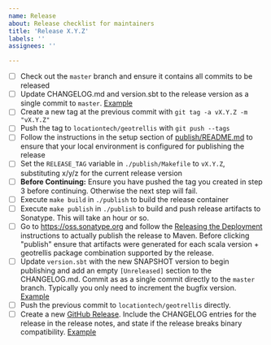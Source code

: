 ```yaml
---
name: Release
about: Release checklist for maintainers
title: 'Release X.Y.Z'
labels: ''
assignees: ''

---
```


- [ ] Check out the `master` branch and ensure it contains all commits to be released
- [ ] Update CHANGELOG.md and version.sbt to the release version as a single commit to `master`. [Example](https://github.com/locationtech/geotrellis/commit/e8fbbe2668aa0e99b7a631e9dc7802bc270c2bda)
- [ ] Create a new tag at the previous commit with `git tag -a vX.Y.Z -m "vX.Y.Z"`
- [ ] Push the tag to `locationtech/geotrellis` with `git push --tags`
- [ ] Follow the instructions in the setup section of [publish/README.md](https://github.com/locationtech/geotrellis/blob/master/publish/README.md#setup) to ensure that your local environment is configured for publishing the release
- [ ] Set the `RELEASE_TAG` variable in `./publish/Makefile` to `vX.Y.Z`, substituting x/y/z for the current release version
- [ ] **Before Continuing:** Ensure you have pushed the tag you created in step 3 before continuing. Otherwise the next step will fail.
- [ ] Execute `make build` in `./publish` to build the release container
- [ ] Execute `make publish` in `./publish` to build and push release artifacts to Sonatype. This will take an hour or so.
- [ ] Go to https://oss.sonatype.org and follow the [Releasing the Deployment](https://central.sonatype.org/pages/releasing-the-deployment.html) instructions to actually publish the release to Maven. Before clicking "publish" ensure that artifacts were generated for each scala version + geotrellis package combination supported by the release.
- [ ] Update `version.sbt` with the new SNAPSHOT version to begin publishing and add an empty `[Unreleased]` section to the CHANGELOG.md. Commit as as a single commit directly to the `master` branch. Typically you only need to increment the bugfix version. [Example](https://github.com/locationtech/geotrellis/commit/be47659e533f771bf9ffba54d59fca3cdcb4bf16)
- [ ] Push the previous commit to `locationtech/geotrellis` directly.
- [ ] Create a new [GitHub Release](https://github.com/locationtech/geotrellis/releases/new). Include the CHANGELOG entries for the release in the release notes, and state if the release breaks binary compatibility. [Example](https://github.com/locationtech/geotrellis/releases/tag/v3.4.0)
